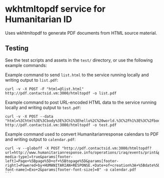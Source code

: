 # wkhtmltopdf service for Humanitarian ID

Uses wkhtmltopdf to generate PDF documents from HTML source material.

## Testing

See the test scripts and assets in the `test/` directory, or use the following
example commands:

Example command to send `list.html` to the service running locally and writing output to `list.pdf`:
```
curl -v -X POST -F "html=@list.html" http://pdf.contactsid.vm:3000/htmltopdf -o list.pdf
```

Example command to post URL-encoded HTML data to the service running locally and writing output to `test.pdf`:

```
curl -v -X POST --data "html=%3Chtml%3E%3Cbody%3E%3Ch1%3Ehello%2C%20world.%3C%2Fh1%3E%3C%2Fbody%3E%3C%2Fhtml%3E" http://pdf.contactsid.vm:3000/htmltopdf -o test.pdf
```

Example command used to convert Humanitarianresponse calendars to PDF and writing output to `calendar.pdf`:

```
curl -v --globoff -X POST "http://pdf.contactsid.vm:3000/htmltopdf?url=http://www.humanitarianresponse.info/operations/iraq/events/print&params[print-media-type]=true&params[footer-left]=Page+%5Bpage%5D+of+%5Btopage%5D&params[footer-right]=Powered+by+HUMANITARIAN+RESPONSE.+Date+of+creation%3A+%5Bdate%5D&params[footer-font-name]=Exo+2&params[footer-font-size]=8" -o calendar.pdf
`̀ `
